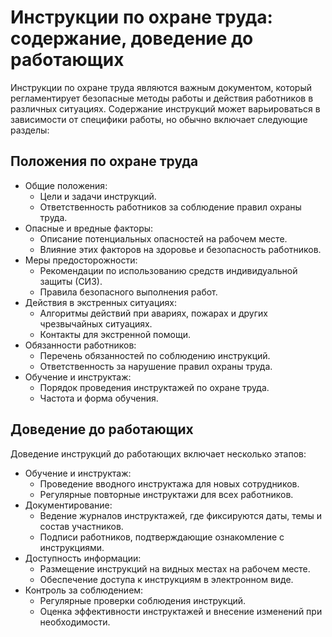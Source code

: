 # Инструкции по охране труда: содержание, доведение до работающих

Инструкции по охране труда являются важным документом, который регламентирует
безопасные методы работы и действия работников в различных ситуациях.
Содержание инструкций может варьироваться в зависимости от специфики работы, но
обычно включает следующие разделы:

## Положения по охране труда

- Общие положения:
  - Цели и задачи инструкций.
  - Ответственность работников за соблюдение правил охраны труда.
- Опасные и вредные факторы:
  - Описание потенциальных опасностей на рабочем месте.
  - Влияние этих факторов на здоровье и безопасность работников.
- Меры предосторожности:
  - Рекомендации по использованию средств индивидуальной защиты (СИЗ).
  - Правила безопасного выполнения работ.
- Действия в экстренных ситуациях:
  - Алгоритмы действий при авариях, пожарах и других чрезвычайных ситуациях.
  - Контакты для экстренной помощи.
- Обязанности работников:
  - Перечень обязанностей по соблюдению инструкций.
  - Ответственность за нарушение правил охраны труда.
- Обучение и инструктаж:
  - Порядок проведения инструктажей по охране труда.
  - Частота и форма обучения.

## Доведение до работающих

Доведение инструкций до работающих включает несколько этапов:

- Обучение и инструктаж:
  - Проведение вводного инструктажа для новых сотрудников.
  - Регулярные повторные инструктажи для всех работников.
- Документирование:
  - Ведение журналов инструктажей, где фиксируются даты, темы и состав участников.
  - Подписи работников, подтверждающие ознакомление с инструкциями.
- Доступность информации:
  - Размещение инструкций на видных местах на рабочем месте.
  - Обеспечение доступа к инструкциям в электронном виде.
- Контроль за соблюдением:
  - Регулярные проверки соблюдения инструкций.
  - Оценка эффективности инструктажей и внесение изменений при необходимости.
